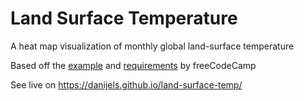 # Land Surface Temperature

 A heat map visualization of monthly global land-surface temperature

 Based off the [example](https://codepen.io/freeCodeCamp/full/JEXgeY) and [requirements](https://www.freecodecamp.org/learn/data-visualization/data-visualization-projects/visualize-data-with-a-heat-map) by freeCodeCamp

 See live on https://danijels.github.io/land-surface-temp/
